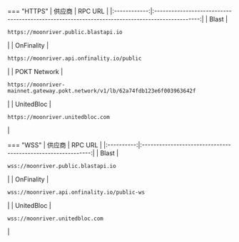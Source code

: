=== "HTTPS"
    |    供应商    |                                            RPC URL                                             |
    |:------------:|:----------------------------------------------------------------------------------------------:|
    |    Blast     |                     <pre>```https://moonriver.public.blastapi.io```</pre>                      |
    |  OnFinality  |                  <pre>```https://moonriver.api.onfinality.io/public```</pre>                   |
    | POKT Network | <pre>```https://moonriver-mainnet.gateway.pokt.network/v1/lb/62a74fdb123e6f003963642f```</pre> |
    |  UnitedBloc  |                       <pre>```https://moonriver.unitedbloc.com```</pre>                        |

=== "WSS"
    |   供应商   |                           RPC URL                            |
    |:----------:|:------------------------------------------------------------:|
    |   Blast    |     <pre>```wss://moonriver.public.blastapi.io```</pre>      |
    | OnFinality | <pre>```wss://moonriver.api.onfinality.io/public-ws```</pre> |
    | UnitedBloc |       <pre>```wss://moonriver.unitedbloc.com```</pre>        |
